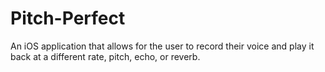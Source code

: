 # Pitch-Perfect
An iOS application that allows for the user to record their voice and play it back at a different rate, pitch, echo, or reverb.
